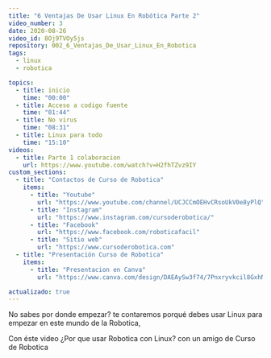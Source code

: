 ```yaml
---
title: "6 Ventajas De Usar Linux En Robótica Parte 2"
video_number: 3
date: 2020-08-26
video_id: 8Oj9TVOy5js
repository: 002_6_Ventajas_De_Usar_Linux_En_Robotica
tags:
  - linux
  - robotica

topics:
  - title: inicio
    time: "00:00"
  - title: Acceso a codigo fuente
    time: "01:44"
  - title: No virus
    time: "08:31"
  - title: Linux para todo
    time: "15:10"
videos:
  - title: Parte 1 colaboracion
    url: https://www.youtube.com/watch?v=H2fhTZvz9IY
custom_sections:
  - title: "Contactos de Curso de Robotica"
    items:
      - title: "Youtube"
        url: "https://www.youtube.com/channel/UCJCCmOEHvCRsoUkV0e8yPlQ"
      - title: "Instagram"
        url: "https://www.instagram.com/cursoderobotica/"
      - title: "Facebook"
        url: "https://www.facebook.com/roboticafacil"
      - title: "Sitio web"
        url: "https://www.cursoderobotica.com"
  - title: "Presentación Curso de Robotica"
    items:
      - title: "Presentacion en Canva"
        url: "https://www.canva.com/design/DAEAySw3f74/7Pnxryvkcil8GxhN15Mn9Q/view?utm_content=DAEAySw3f7"

actualizado: true
---
```


No sabes por donde empezar? te contaremos porqué debes usar Linux para empezar en este mundo de la Robotica,

Con éste video ¿Por que usar Robotica con Linux? con un amigo de Curso de Robotica
